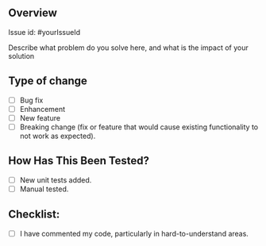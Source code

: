 ## Overview

Issue id: #yourIssueId

Describe what problem do you solve here, and what is the impact of your solution

## Type of change

- [ ] Bug fix
- [ ] Enhancement
- [ ] New feature
- [ ] Breaking change (fix or feature that would cause existing functionality to not work as expected).

## How Has This Been Tested?

- [ ] New unit tests added.
- [ ] Manual tested.

## Checklist:

- [ ] I have commented my code, particularly in hard-to-understand areas.
